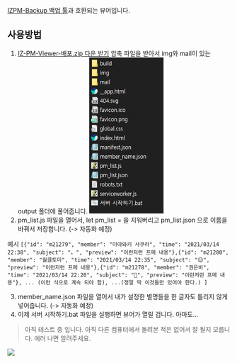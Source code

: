 [IZPM-Backup 백업 툴](https://github.com/mdsnins/IZPM-Backup)과 호환되는 뷰어입니다.

## 사용방법

1. [IZ-PM-Viewer-배포.zip 다운 받기](https://github.com/twinstae/izone-pm-viewer/raw/main/IZ-PM-Viewer-%EB%B0%B0%ED%8F%AC.zip)
압축 파일을 받아서 img와 mail이 있는 output 폴더에 풀어줍니다.
![](https://github.com/twinstae/izone-pm-viewer/raw/main/%EC%98%88%EC%8B%9C.png)
2. pm_list.js 파일을 열어서, let pm_list = 을 지워버리고 pm_list.json 으로 이름을 바꿔서 저장합니다. (-> 자동화 예정)

예시
```[{"id": "m21279", "member": "미야와키 사쿠라", "time": "2021/03/14 22:38", "subject": "。", "preview": "이런저런 프메 내용"},{"id": "m21280", "member": "월클토미", "time": "2021/03/14 22:35", "subject": "😌", "preview": "이런저런 프메 내용"},{"id": "m21278", "member": "권은비", "time": "2021/03/14 22:20", "subject": "🥲", "preview": "이런저런 프메 내용"}, ... (이런 식으로 계속 되야 함), ...(정말 딱 이것들만 있어야 한다.) ]```

3. member_name.json 파일을 열어서 내가 설정한 별명들을 한 글자도 틀리지 않게 넣어줍니다. (-> 자동화 예정)
4. 이제 서버 시작하기.bat 파일을 실행하면 뷰어가 열릴 겁니다. 아마도...

> 아직 테스트 중 입니다. 아직 다른 컴퓨터에서 돌려본 적은 없어서 잘 될지 모릅니다.
> 에러 나면 알려주세요.

![](https://raw.githubusercontent.com/twinstae/izone-pm-viewer/main/%EA%B2%80%EC%83%89.png)
